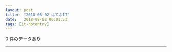 ```yaml
---
layout: post
title:  "2018-08-02 はてぶIT"
date:   2018-08-02 00:01:53
tags: [it-hotentry]
---
```

0 件のデータあり

<hr>
